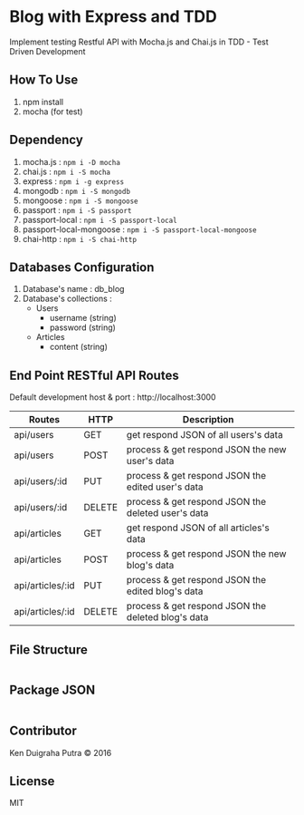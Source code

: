 # Blog with Express and TDD
Implement testing  Restful API with Mocha.js and Chai.js in TDD - Test Driven Development

## How To Use
1. npm install
2. mocha (for test)

## Dependency
1. mocha.js : ```npm i -D mocha```
2. chai.js : ```npm i -S mocha```
3. express : ```npm i -g express```
4. mongodb : ```npm i -S mongodb```
5. mongoose : ```npm i -S mongoose```
6. passport : ```npm i -S passport```
7. passport-local : ```npm i -S passport-local```
8. passport-local-mongoose : ```npm i -S passport-local-mongoose```
9. chai-http : ```npm i -S chai-http```

## Databases Configuration
1. Database's name : db_blog
2. Database's collections :
    * Users
      * username (string)
      * password (string)
    * Articles
      * content (string)

## End Point RESTful API Routes
Default development host & port : http://localhost:3000

| Routes | HTTP | Description |
|--------|------|-------------|
| api/users | GET | get respond JSON of all users's data  |
| api/users | POST | process & get respond JSON the new user's data |
| api/users/:id | PUT | process & get respond JSON the edited user's data |
| api/users/:id | DELETE | process & get respond JSON the deleted user's data |
| api/articles | GET | get respond JSON of all articles's data  |
| api/articles | POST | process & get respond JSON the new blog's data |
| api/articles/:id | PUT | process & get respond JSON the edited blog's data |
| api/articles/:id | DELETE | process & get respond JSON the deleted blog's data |

## File Structure
```
```

## Package JSON
```
```

## Contributor
Ken Duigraha Putra &copy; 2016

## License
MIT

